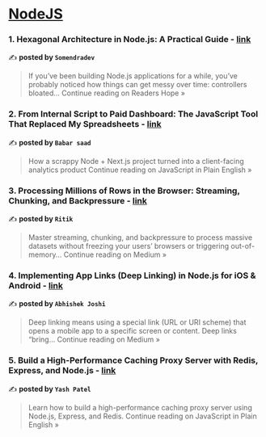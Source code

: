 
<h1><a href=https://medium.com/tag/nodejs/recommended target="_blank" rel="noopener noreferrer">NodeJS</a></h1>
<h3>1. Hexagonal Architecture in Node.js: A Practical Guide - <a href="https://medium.com/readers-digests/hexagonal-architecture-in-node-js-a-practical-guide-795da0da0e33?source=rss------nodejs-5" target="_blank" rel="noopener noreferrer">link</a></h3>

✍️ **posted by `Somendradev`**

<blockquote>If you’ve been building Node.js applications for a while, you’ve probably noticed how things can get messy over time: controllers bloated…
Continue reading on Readers Hope »</blockquote>

<h3>2. From Internal Script to Paid Dashboard: The JavaScript Tool That Replaced My Spreadsheets - <a href="https://javascript.plainenglish.io/from-internal-script-to-paid-dashboard-the-javascript-tool-that-replaced-my-spreadsheets-5c263faa1211?source=rss------nodejs-5" target="_blank" rel="noopener noreferrer">link</a></h3>

✍️ **posted by `Babar saad`**

<blockquote>How a scrappy Node + Next.js project turned into a client-facing analytics product
Continue reading on JavaScript in Plain English »</blockquote>

<h3>3. Processing Millions of Rows in the Browser: Streaming, Chunking, and Backpressure - <a href="https://ritik-chopra28.medium.com/processing-millions-of-rows-in-the-browser-streaming-chunking-and-backpressure-83a2762fda1b?source=rss------nodejs-5" target="_blank" rel="noopener noreferrer">link</a></h3>

✍️ **posted by `Ritik`**

<blockquote>Master streaming, chunking, and backpressure to process massive datasets without freezing your users’ browsers or triggering out-of-memory…
Continue reading on Medium »</blockquote>

<h3>4. Implementing App Links (Deep Linking) in Node.js for iOS & Android - <a href="https://medium.com/@abhishekjoshi_38367/implementing-app-links-deep-linking-in-node-js-for-ios-android-d4372f71f49b?source=rss------nodejs-5" target="_blank" rel="noopener noreferrer">link</a></h3>

✍️ **posted by `Abhishek Joshi`**

<blockquote>Deep linking means using a special link (URL or URI scheme) that opens a mobile app to a specific screen or content. Deep links “bring…
Continue reading on Medium »</blockquote>

<h3>5.  Build a High-Performance Caching Proxy Server with Redis, Express, and Node.js - <a href="https://javascript.plainenglish.io/build-a-high-performance-caching-proxy-server-with-redis-express-and-node-js-481808210a58?source=rss------nodejs-5" target="_blank" rel="noopener noreferrer">link</a></h3>

✍️ **posted by `Yash Patel`**

<blockquote>Learn how to build a high-performance caching proxy server using Node.js, Express, and Redis.
Continue reading on JavaScript in Plain English »</blockquote>


